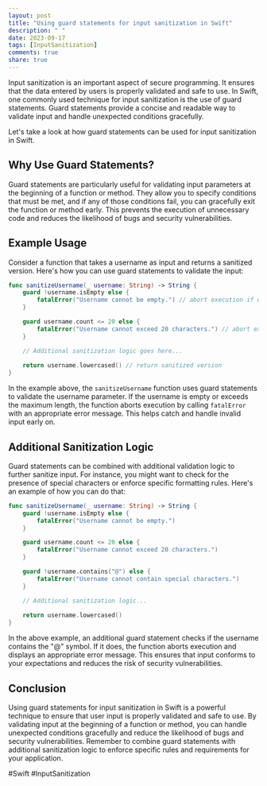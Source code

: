 ```yaml
---
layout: post
title: "Using guard statements for input sanitization in Swift"
description: " "
date: 2023-09-17
tags: [InputSanitization]
comments: true
share: true
---
```


Input sanitization is an important aspect of secure programming. It ensures that the data entered by users is properly validated and safe to use. In Swift, one commonly used technique for input sanitization is the use of guard statements. Guard statements provide a concise and readable way to validate input and handle unexpected conditions gracefully.

Let's take a look at how guard statements can be used for input sanitization in Swift.

## Why Use Guard Statements?

Guard statements are particularly useful for validating input parameters at the beginning of a function or method. They allow you to specify conditions that must be met, and if any of those conditions fail, you can gracefully exit the function or method early. This prevents the execution of unnecessary code and reduces the likelihood of bugs and security vulnerabilities.

## Example Usage

Consider a function that takes a username as input and returns a sanitized version. Here's how you can use guard statements to validate the input:

```swift
func sanitizeUsername(_ username: String) -> String {
    guard !username.isEmpty else {
        fatalError("Username cannot be empty.") // abort execution if empty
    }

    guard username.count <= 20 else {
        fatalError("Username cannot exceed 20 characters.") // abort execution if too long
    }

    // Additional sanitization logic goes here...
    
    return username.lowercased() // return sanitized version
}
```

In the example above, the `sanitizeUsername` function uses guard statements to validate the username parameter. If the username is empty or exceeds the maximum length, the function aborts execution by calling `fatalError` with an appropriate error message. This helps catch and handle invalid input early on.

## Additional Sanitization Logic

Guard statements can be combined with additional validation logic to further sanitize input. For instance, you might want to check for the presence of special characters or enforce specific formatting rules. Here's an example of how you can do that:

```swift
func sanitizeUsername(_ username: String) -> String {
    guard !username.isEmpty else {
        fatalError("Username cannot be empty.")
    }

    guard username.count <= 20 else {
        fatalError("Username cannot exceed 20 characters.")
    }

    guard !username.contains("@") else {
        fatalError("Username cannot contain special characters.")
    }

    // Additional sanitization logic...
    
    return username.lowercased()
}
```

In the above example, an additional guard statement checks if the username contains the "@" symbol. If it does, the function aborts execution and displays an appropriate error message. This ensures that input conforms to your expectations and reduces the risk of security vulnerabilities.

## Conclusion

Using guard statements for input sanitization in Swift is a powerful technique to ensure that user input is properly validated and safe to use. By validating input at the beginning of a function or method, you can handle unexpected conditions gracefully and reduce the likelihood of bugs and security vulnerabilities. Remember to combine guard statements with additional sanitization logic to enforce specific rules and requirements for your application.

#Swift #InputSanitization